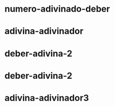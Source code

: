 # numero-adivinado-deber
# adivina-adivinador
# deber-adivina-2
# deber-adivina-2
# adivina-adivinador3
